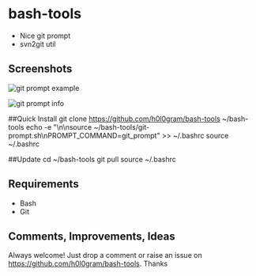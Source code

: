 # bash-tools

- Nice git prompt
- svn2git util

## Screenshots

![git prompt example](https://h0l0gram.github.io/bash-tools/img/gitprompt.png)

![git prompt info](https://h0l0gram.github.io/bash-tools/img/ginfo.png)

##Quick Install
    git clone https://github.com/h0l0gram/bash-tools ~/bash-tools
    echo -e "\n\nsource ~/bash-tools/git-prompt.sh\nPROMPT_COMMAND=git_prompt" >> ~/.bashrc
    source ~/.bashrc

##Update
    cd ~/bash-tools 
    git pull
    source ~/.bashrc

## Requirements
- Bash
- Git

## Comments, Improvements, Ideas
Always welcome! Just drop a comment or raise an issue on https://github.com/h0l0gram/bash-tools. Thanks

